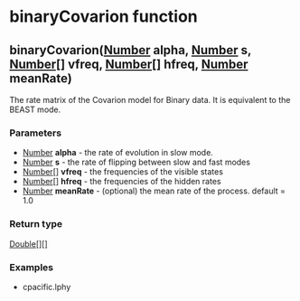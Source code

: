 binaryCovarion function
=======================
binaryCovarion([Number](../types/Number.md) **alpha**, [Number](../types/Number.md) **s**, [Number[]](../types/Number[].md) **vfreq**, [Number[]](../types/Number[].md) **hfreq**, [Number](../types/Number.md) **meanRate**)
-----------------------------------------------------------------------------------------------------------------------------------------------------------------------------------------------------------------------------

The rate matrix of the Covarion model for Binary data. It is equivalent to the BEAST mode.

### Parameters

- [Number](../types/Number.md) **alpha** - the rate of evolution in slow mode.
- [Number](../types/Number.md) **s** - the rate of flipping between slow and fast modes
- [Number[]](../types/Number[].md) **vfreq** - the frequencies of the visible states
- [Number[]](../types/Number[].md) **hfreq** - the frequencies of the hidden rates
- [Number](../types/Number.md) **meanRate** - (optional) the mean rate of the process. default = 1.0

### Return type

[Double[][]](../types/Double[][].md)


### Examples

- cpacific.lphy



